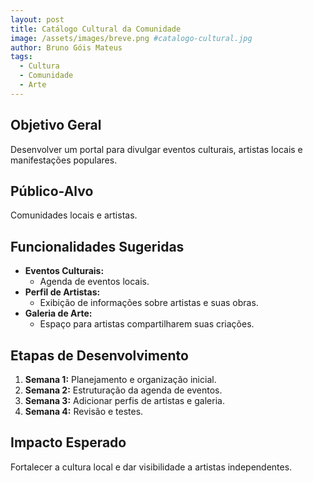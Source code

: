 ```yaml
---
layout: post
title: Catálogo Cultural da Comunidade
image: /assets/images/breve.png #catalogo-cultural.jpg
author: Bruno Góis Mateus
tags:
  - Cultura
  - Comunidade
  - Arte
---
```

## Objetivo Geral
Desenvolver um portal para divulgar eventos culturais, artistas locais e manifestações populares.

## Público-Alvo
Comunidades locais e artistas.

## Funcionalidades Sugeridas
- **Eventos Culturais:**  
  - Agenda de eventos locais.  
- **Perfil de Artistas:**  
  - Exibição de informações sobre artistas e suas obras.  
- **Galeria de Arte:**  
  - Espaço para artistas compartilharem suas criações.  

## Etapas de Desenvolvimento
1. **Semana 1:** Planejamento e organização inicial.  
2. **Semana 2:** Estruturação da agenda de eventos.  
3. **Semana 3:** Adicionar perfis de artistas e galeria.  
4. **Semana 4:** Revisão e testes.

## Impacto Esperado
Fortalecer a cultura local e dar visibilidade a artistas independentes.

